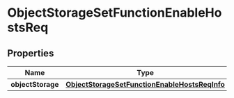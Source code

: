 # ObjectStorageSetFunctionEnableHostsReq

## Properties
Name | Type | Description | Notes
------------ | ------------- | ------------- | -------------
**objectStorage** | [**ObjectStorageSetFunctionEnableHostsReqInfo**](ObjectStorageSetFunctionEnableHostsReqInfo.md) |  | 
